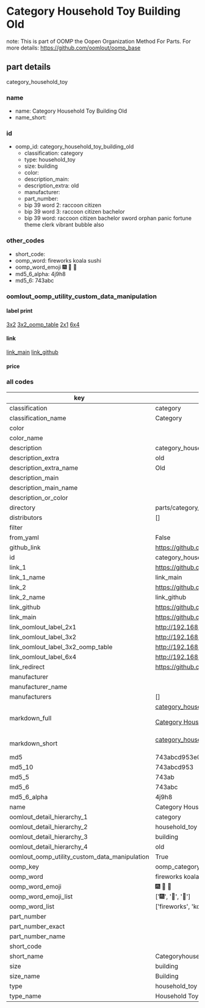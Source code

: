 # Category Household Toy Building Old  

note: This is part of OOMP the Oopen Organization Method For Parts. For more details: https://github.com/oomlout/oomp_base

##  part details
  



category_household_toy



### name
* name: Category Household Toy Building Old
* name_short: 
### id
* oomp_id: category_household_toy_building_old
  * classification: category
  * type: household_toy
  * size: building
  * color: 
  * description_main: 
  * description_extra: old
  * manufacturer: 
  * part_number: 
  * bip 39 word 2: raccoon citizen
  * bip 39 word 3: raccoon citizen bachelor
  * bip 39 word: raccoon citizen bachelor sword orphan panic fortune theme clerk vibrant bubble also

### other_codes
* short_code: 
* oomp_word: fireworks koala sushi
* oomp_word_emoji :fireworks: :koala: :sushi:
* md5_6_alpha: 4j9h8
* md5_6: 743abc






### oomlout_oomp_utility_custom_data_manipulation
#### label print
[3x2](http://192.168.1.245:1112/?label=oomp%204j9h8)
[3x2_oomp_table](http://192.168.1.108:1112/?label=oomp%204j9h8)
[2x1](http://192.168.1.242:1112/?label=oomp%204j9h8)
[6x4](http://192.168.1.55:1112/?label=oomp%204j9h8)    

#### link

[link_main](https://github.com/oomlout/oomlout_oomp_version_1_messy/tree/main/parts/category_household_toy_building_old) [link_github](https://github.com/oomlout/oomlout_oomp_version_1_messy/tree/main/parts/category_household_toy_building_old)                             

#### price







### all codes 
| key | value |  
| --- | --- |  
| classification | category |  
| classification_name | Category |  
| color |  |  
| color_name |  |  
| description | category_household_toy |  
| description_extra | old |  
| description_extra_name | Old |  
| description_main |  |  
| description_main_name |  |  
| description_or_color |   |  
| directory | parts/category_household_toy_building_old |  
| distributors | [] |  
| filter |  |  
| from_yaml | False |  
| github_link | https://github.com/oomlout/oomlout_oomp_part_src/tree/main/parts/category_household_toy_building_old |  
| id | category_household_toy_building_old |  
| link_1 | https://github.com/oomlout/oomlout_oomp_version_1_messy/tree/main/parts/category_household_toy_building_old |  
| link_1_name | link_main |  
| link_2 | https://github.com/oomlout/oomlout_oomp_version_1_messy/tree/main/parts/category_household_toy_building_old |  
| link_2_name | link_github |  
| link_github | https://github.com/oomlout/oomlout_oomp_version_1_messy/tree/main/parts/category_household_toy_building_old |  
| link_main | https://github.com/oomlout/oomlout_oomp_version_1_messy/tree/main/parts/category_household_toy_building_old |  
| link_oomlout_label_2x1 | http://192.168.1.242:1112/?label=oomp%204j9h8 |  
| link_oomlout_label_3x2 | http://192.168.1.245:1112/?label=oomp%204j9h8 |  
| link_oomlout_label_3x2_oomp_table | http://192.168.1.108:1112/?label=oomp%204j9h8 |  
| link_oomlout_label_6x4 | http://192.168.1.55:1112/?label=oomp%204j9h8 |  
| link_redirect | https://github.com/oomlout/oomlout_oomp_version_1_messy/tree/main/parts/category_household_toy_building_old |  
| manufacturer |  |  
| manufacturer_name |  |  
| manufacturers | [] |  
| markdown_full | [category_household_toy_building_old](none)<br>[](none)<br>[Category Household Toy Building Old](none)<br><br> |  
| markdown_short | [category_household_toy_building_old](none)<br><br> |  
| md5 | 743abcd953e00b727ece6dc4224a5582 |  
| md5_10 | 743abcd953 |  
| md5_5 | 743ab |  
| md5_6 | 743abc |  
| md5_6_alpha | 4j9h8 |  
| name | Category Household Toy Building Old |  
| oomlout_detail_hierarchy_1 | category |  
| oomlout_detail_hierarchy_2 | household_toy |  
| oomlout_detail_hierarchy_3 | building |  
| oomlout_detail_hierarchy_4 | old |  
| oomlout_oomp_utility_custom_data_manipulation | True |  
| oomp_key | oomp_category_household_toy_building_old |  
| oomp_word | fireworks koala sushi |  
| oomp_word_emoji | :fireworks: :koala: :sushi: |  
| oomp_word_emoji_list | [':fireworks:', ':koala:', ':sushi:'] |  
| oomp_word_list | ['fireworks', 'koala', 'sushi'] |  
| part_number |  |  
| part_number_exact |  |  
| part_number_name |  |  
| short_code |  |  
| short_name | Categoryhouseholdtoy |  
| size | building |  
| size_name | Building |  
| type | household_toy |  
| type_name | Household Toy |  
